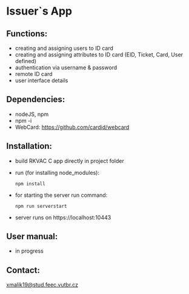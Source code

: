 # Issuer`s App

## Functions:
- creating and assigning users to ID card
- creating and assigning attributes to ID card (EID, Ticket, Card, User defined)
- authentication via username & password
- remote ID card
- user interface details

## Dependencies:
- nodeJS, npm
- npm -i
- WebCard: https://github.com/cardid/webcard

## Installation:
- build RKVAC C app directly in project folder
- run (for installing node_modules):

  `npm install`
- for starting the server run command:

  `npm run serverstart`
- server runs on https://localhost:10443

## User manual:
- in progress

## Contact:
xmalik19@stud.feec.vutbr.cz
